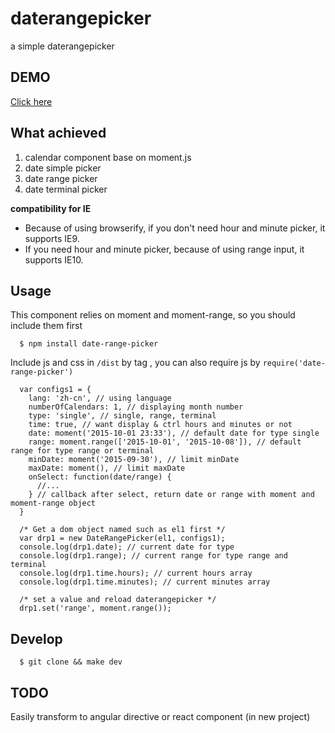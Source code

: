 # daterangepicker
a simple daterangepicker

## DEMO
[Click here](http://elemefe.github.io/daterangepicker/)

## What achieved 
1. calendar component base on moment.js
2. date simple picker
3. date range picker
4. date terminal picker

**compatibility for IE**

* Because of using browserify, if you don't need hour and minute picker, it supports IE9.
* If you need hour and minute picker, because of using range input, it supports IE10.

## Usage

This component relies on moment and moment-range, so you should include them first

      $ npm install date-range-picker

Include js and css in `/dist` by tag , you can also require js by `require('date-range-picker')`



      var configs1 = {
        lang: 'zh-cn', // using language
        numberOfCalendars: 1, // displaying month number
        type: 'single', // single, range, terminal
        time: true, // want display & ctrl hours and minutes or not
        date: moment('2015-10-01 23:33'), // default date for type single
        range: moment.range(['2015-10-01', '2015-10-08']), // default range for type range or terminal
        minDate: moment('2015-09-30'), // limit minDate
        maxDate: moment(), // limit maxDate
        onSelect: function(date/range) {
          //...
        } // callback after select, return date or range with moment and moment-range object
      }

      /* Get a dom object named such as el1 first */
      var drp1 = new DateRangePicker(el1, configs1);
      console.log(drp1.date); // current date for type
      console.log(drp1.range); // current range for type range and terminal
      console.log(drp1.time.hours); // current hours array
      console.log(drp1.time.minutes); // current minutes array

      /* set a value and reload daterangepicker */
      drp1.set('range', moment.range());



## Develop

      $ git clone && make dev

## TODO

Easily transform to angular directive or react component (in new project)
